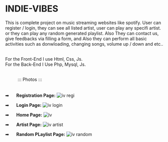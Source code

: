 # INDIE-VIBES
This is complete project on music streaming websites like spotify.
User can register / login, they can see all listed artist, user can play any specifi artist. or they can play any random generated playlist.
Also They can contact us, give feedbacks via filling a form, and 
Also they can perform all basic activities such as donwloading, changing songs, volume up / down and etc..<br><br>

For the Front-End I use Html, Css, Js.<br>
For the Back-End I Use Php, Mysql, Js.<br><br>

&nbsp;&nbsp;&nbsp;&nbsp;&nbsp;&nbsp;&nbsp;&nbsp;&nbsp;&nbsp;::: Photos :::&nbsp;&nbsp;&nbsp;&nbsp;&nbsp;&nbsp;&nbsp;&nbsp;&nbsp;&nbsp;<br><br><br> 
➡&nbsp;&nbsp;&nbsp;&nbsp;&nbsp;  **Registration Page:**
![iv regi](https://github.com/Sheth007/INDIE-VIBES/assets/113230518/47f951db-6272-4a05-94c2-58687b38c3bd)

➡&nbsp;&nbsp;&nbsp;&nbsp;&nbsp;  **Login Page:**
![iv login](https://github.com/Sheth007/INDIE-VIBES/assets/113230518/c93ba9ff-d91b-44d6-a8ec-6951dfca027c)

➡&nbsp;&nbsp;&nbsp;&nbsp;&nbsp;  **Home Page:**
![iv](https://github.com/Sheth007/INDIE-VIBES/assets/113230518/8241db91-a3ca-4d28-b2cf-86a1663e7db9)

➡&nbsp;&nbsp;&nbsp;&nbsp;&nbsp;  **Artist Page:**
![iv artist](https://github.com/Sheth007/INDIE-VIBES/assets/113230518/4a3614cb-fd25-46e2-9f4d-21eab744a03c)

➡&nbsp;&nbsp;&nbsp;&nbsp;&nbsp;  **Random PLaylist Page:**
![iv random](https://github.com/Sheth007/INDIE-VIBES/assets/113230518/b093d81e-1a49-4103-a278-0579b6a760f6)
